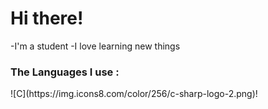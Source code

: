 


<h1>Hi there!</h1>
-I'm a student
-I love learning new things
<h3>The Languages I use :</h3>
![C](https://img.icons8.com/color/256/c-sharp-logo-2.png)!
